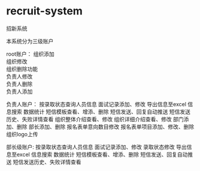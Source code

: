 # recruit-system
招新系统

本系统分为三级账户

root账户：
组织添加                       
组织修改						  	
组织删除功能				
负责人修改				
负责人删除						
负责人添加

负责人账户：
按录取状态查询人员信息
面试记录添加、修改
导出信息至excel
信息搜索
数据统计
短信模板查看、增添、删除
短信发送、回复自动推送
短信发送历史、失败详情查看
组织整体介绍查看、修改
组织详细介绍查看、修改
部门添加、删除
部长添加、删除
报名表单意向数目修改
报名表单项目添加、修改、删除
组织logo上传

部长级账户:
按录取状态查询人员信息
面试记录添加、修改
录取状态修改
导出信息至excel
信息搜索
数据统计
短信模板查看、增添、删除
短信发送、回复自动推送
短信发送历史、失败详情查看

